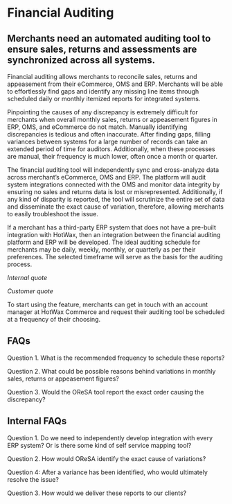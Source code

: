 # Financial Auditing

## Merchants need an automated auditing tool to ensure sales, returns and assessments are synchronized across all systems.

Financial auditing allows merchants to reconcile sales, returns and appeasement from their eCommerce, OMS and ERP. Merchants will be able to effortlessly find gaps and identify any missing line items through scheduled daily or monthly itemized reports for integrated systems.

Pinpointing the causes of any discrepancy is extremely difficult for merchants when overall monthly sales, returns or appeasement figures in ERP, OMS, and eCommerce do not match. Manually identifying discrepancies is tedious and often inaccurate. After finding gaps, filling variances between systems for a large number of records can take an extended period of time for auditors. Additionally, when these processes are manual, their frequency is much lower, often once a month or quarter.

The financial auditing tool will independently sync and cross-analyze data across merchant’s eCommerce, OMS and ERP. The platform will audit system integrations connected with the OMS and monitor data integrity by ensuring no sales and returns data is lost or misrepresented. Additionally, if any kind of disparity is reported, the tool will scrutinize the entire set of data and disseminate the exact cause of variation, therefore, allowing merchants to easily troubleshoot the issue.

If a merchant has a third-party ERP system that does not have a pre-built integration with HotWax, then an integration between the financial auditing platform and ERP will be developed. The ideal auditing schedule for merchants may be daily, weekly, monthly, or quarterly as per their preferences. The selected timeframe will serve as the basis for the auditing process.


*Internal quote*

*Customer quote*

To start using the feature, merchants can get in touch with an account manager at HotWax Commerce and request their auditing tool be scheduled at a frequency of their choosing.

## FAQs

Question 1. What is the recommended frequency to schedule these reports?

Question 2. What could be possible reasons behind variations in monthly sales, returns or appeasement figures?

Question 3. Would the OReSA tool report the exact order causing the discrepancy?

## Internal FAQs

Question 1. Do we need to independently develop integration with every ERP system? Or is there some kind of self service mapping tool?

Question 2. How would OReSA identify the exact cause of variations?

Question 4: After a variance has been identified, who would ultimately resolve the issue?

Question 3. How would we deliver these reports to our clients?

